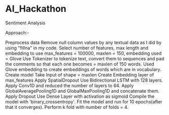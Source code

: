 # AI_Hackathon
Sentiment Analysis

Approach:-

Preprocess data
Remove null column values by any textual data as I did by using "fillna" in my code.
Select number of features, max length and embedding to use
max_features = 100000, maxlen = 150, embedding used = Glove
Use Tokenizer to tokenize text, convert them to sequences and pad the comments so that each one becomes = maxlen of 150 words.
Used Glove embedding to create embeddings of words which are in vocabulary.
Create model
Take Input of shape = maxlen
Create Embedding layer of max_features
Apply SpatialDropout
Use Bidirectional LSTM with 128 layers.
Apply Conv1D and reduced the number of layers to 64.
Apply GlobalAveragePooling1D and GlobalMaxPooling1D and concatenate them.
Apply Dropout
Use Dense Layer with activation as sigmoid
Compile the model with 'binary_crossentropy'.
Fit the model and run for 10 epochs(after that it converges).
Perform k fold with number of folds = 4.
